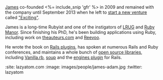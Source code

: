 [James](http://lazyatom.com) co-founded <%= include_snip 'gfr' %> in 2009 and remained with the company until September 2013 when he left to [start a new venture](/some-exciting-news) called ["Exciting"](http://exciting.io).

James is a long-time Rubyist and one of the instigators of [LRUG](http://lrug.org) and [Ruby Manor](http://rubymanor.org). Since finishing his PhD, he's been building applications using Ruby, including work on [theauteurs.com](http://www.theauteurs.com) and [Reevoo](http://www.reevoo.com).

He wrote the book on [Rails plugins](http://lazyatom.com/plugins), has spoken at numerous Rails and Ruby conferences, and maintains a whole bunch of [open source libraries](http://github.com/lazyatom), including [Vanilla.rb](http://interblah.net/vanilla-rb), [soup](http://github.com/lazyatom/soup) and the [engines plugin](http://rails-engines.org) for Rails.

:site: lazyatom.com
:image: images/people/james-adam.jpg
:twitter: lazyatom
